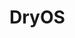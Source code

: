 
# DryOS

<div style="page-break-after: always; visibility: hidden"/>
<div style="visibility: visible"/>
